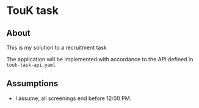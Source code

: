 # TouK task

## About
This is my solution to a recruitment task

The application will be implemented with accordance to the API defined in 
`touk-task-api.yaml`

## Assumptions
- I assume, all screenings end before 12:00 PM.
